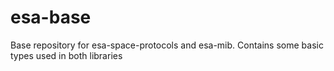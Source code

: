 # esa-base
Base repository for esa-space-protocols and esa-mib. Contains some basic types used in both libraries
